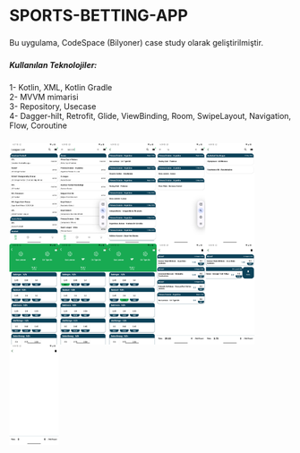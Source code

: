 <h1 align="left">SPORTS-BETTING-APP</h1>

###

<p align="left">Bu uygulama, CodeSpace (Bilyoner) case study olarak geliştirilmiştir.</p>

###

<h5 align="left">Kullanılan Teknolojiler:</h5>

###

<p align="left">1- Kotlin, XML, Kotlin Gradle<br>2- MVVM mimarisi<br>3- Repository, Usecase<br>4- Dagger-hilt, Retrofit, Glide, ViewBinding, Room, SwipeLayout, Navigation, Flow, Coroutine</p>

###

###

<img align="left" height="180" src="https://github.com/swayni/SPORTS-BETTING-APP/blob/master/screenshot_app/Screenshot_page_1_v1.png"  />

###

<img align="left" height="180" src="https://github.com/swayni/SPORTS-BETTING-APP/blob/master/screenshot_app/Screenshot_page_1_v2.png"  />

###

<img align="left" height="180" src="https://github.com/swayni/SPORTS-BETTING-APP/blob/master/screenshot_app/Screenshot_page_2_v1.png"  />

###

<img align="left" height="180" src="https://github.com/swayni/SPORTS-BETTING-APP/blob/master/screenshot_app/Screenshot_page_2_v2.png"  />

###

<img align="left" height="180" src="https://github.com/swayni/SPORTS-BETTING-APP/blob/master/screenshot_app/Screenshot_page_2_v3.png"  />

###

<img align="left" height="180" src="https://github.com/swayni/SPORTS-BETTING-APP/blob/master/screenshot_app/Screenshot_page_3_v1.png"  />

###

<img align="left" height="180" src="https://github.com/swayni/SPORTS-BETTING-APP/blob/master/screenshot_app/Screenshot_page_3_v2.png"  />

###

<img align="left" height="180" src="https://github.com/swayni/SPORTS-BETTING-APP/blob/master/screenshot_app/Screenshot_page_3_v3.png"  />

###

<img align="left" height="180" src="https://github.com/swayni/SPORTS-BETTING-APP/blob/master/screenshot_app/Screenshot_page_4_v1.png"  />

###

<img align="left" height="180" src="https://github.com/swayni/SPORTS-BETTING-APP/blob/master/screenshot_app/Screenshot_page_4_v2.png"  />

###

<img align="left" height="180" src="https://github.com/swayni/SPORTS-BETTING-APP/blob/master/screenshot_app/Screenshot_page_4_v3.png"  />

###

